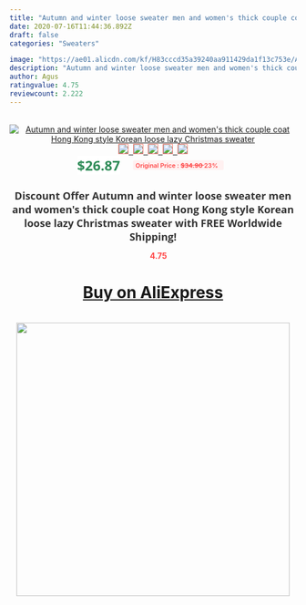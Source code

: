 ```yaml
---
title: "Autumn and winter loose sweater men and women's thick couple coat Hong Kong style Korean loose lazy Christmas sweater"
date: 2020-07-16T11:44:36.892Z
draft: false
categories: "Sweaters"

image: "https://ae01.alicdn.com/kf/H83cccd35a39240aa911429da1f13c753e/Autumn-and-winter-loose-sweater-men-and-women-s-thick-couple-coat-Hong-Kong-style-Korean.jpg"
description: "Autumn and winter loose sweater men and women's thick couple coat Hong Kong style Korean loose lazy Christmas sweater"
author: Agus
ratingvalue: 4.75
reviewcount: 2.222
---
```

<br>
<div style="text-align: center;">
<a href="https://s.click.aliexpress.com/e/_AMx9ed" target="_blank" rel="nofollow noopener noreferrer"><img alt="Autumn and winter loose sweater men and women's thick couple coat Hong Kong style Korean loose lazy Christmas sweater" class="magnifier-image" src="https://ae01.alicdn.com/kf/H83cccd35a39240aa911429da1f13c753e/Autumn-and-winter-loose-sweater-men-and-women-s-thick-couple-coat-Hong-Kong-style-Korean.jpg_640x640.jpg">
<br>
<img style="border:1px solid salmon" src="https://ae01.alicdn.com/kf/H83cccd35a39240aa911429da1f13c753e/Autumn-and-winter-loose-sweater-men-and-women-s-thick-couple-coat-Hong-Kong-style-Korean.jpg_120x120.jpg">&nbsp;&nbsp;<img style="border:1px solid salmon" src="https://ae01.alicdn.com/kf/H3eeea146a98f45ec8f26f1a7927e765bb/Autumn-and-winter-loose-sweater-men-and-women-s-thick-couple-coat-Hong-Kong-style-Korean.jpg_120x120.jpg">&nbsp;&nbsp;<img style="border:1px solid salmon" src="https://ae01.alicdn.com/kf/Hf2381bc9d3ec4c13a666ce2118409b4d5/Autumn-and-winter-loose-sweater-men-and-women-s-thick-couple-coat-Hong-Kong-style-Korean.jpg_120x120.jpg">&nbsp;&nbsp;<img style="border:1px solid salmon" src="https://ae01.alicdn.com/kf/H8cde4a418425479e9afe5ec3eaade6d5y/Autumn-and-winter-loose-sweater-men-and-women-s-thick-couple-coat-Hong-Kong-style-Korean.jpg_120x120.jpg">&nbsp;&nbsp;<img style="border:1px solid salmon" src="https://ae01.alicdn.com/kf/Ha08dfe5c1053486b8f333ed76a88aa0eR/Autumn-and-winter-loose-sweater-men-and-women-s-thick-couple-coat-Hong-Kong-style-Korean.jpg_120x120.jpg"></a></div><br0>
<div style="text-align: center;"><span style="background-color: white; border: 0px; box-sizing: border-box; color: seagreen; display: inline-block; font-family: &quot;open sans&quot; , &quot;arial&quot; , &quot;helvetica&quot; , sans-serif , &quot;heiti&quot;; font-size: 24px; font-stretch: inherit; font-weight: 700; line-height: inherit; margin: 0px 10px 0px 0px; padding: 0px; vertical-align: middle;">$26.87 </span>
<span style="background: rgb(255 , 241 , 241); border-radius: 3px; border: 0px; box-sizing: border-box; color: #ff4747; display: inline-block; font-family: inherit; font-size: 12px; font-stretch: inherit; font-style: inherit; font-variant: inherit; font-weight: 600; line-height: inherit; margin: 0px; padding: 2px 5px; transform: scale(0.9); vertical-align: middle;">Original Price : <b style="text-decoration: line-through;">$34.90 </b> 23%&nbsp;&nbsp;</span></div>
<h1 style="color: #333333; display: inline-block; font-family: &quot;open sans&quot; , &quot;arial&quot; , &quot;helvetica&quot; , sans-serif , &quot;heiti&quot;; font-size: 18px; font-stretch: inherit; font-weight: 700; text-align: center;">Discount Offer Autumn and winter loose sweater men and women's thick couple coat Hong Kong style Korean loose lazy Christmas sweater with FREE Worldwide Shipping!</h1>
<div style="color: #ff4747; text-align: center;">
<img src="https://4.bp.blogspot.com/-M0ZcTcb-5uY/XleCXlxnR4I/AAAAAAAAAEc/OrjgMkXV1oMQFaCRZj5HQwOCBcu3w1FegCPcBGAYYCw/s1600/star.png" style="height: 15px;">&nbsp;<b>4.75</b></div>
<div class="button_cont" align="center"><a class="buynow_a" href="https://s.click.aliexpress.com/e/_AMx9ed" target="_blank" rel="nofollow noopener noreferrer"><H1>Buy on AliExpress</H1></a></div><br>
<div class="separator" style="clear: both; text-align: center;">
<img src="https://lh3.googleusercontent.com/-pTy5HemUv9M/XlePHvY0dAI/AAAAAAAAAE4/0nX5iRUoIWY8eMW9Dpxeirr157OZliDIgCLcBGAsYHQ/s1600/badge.gif" width="480">
</div>
